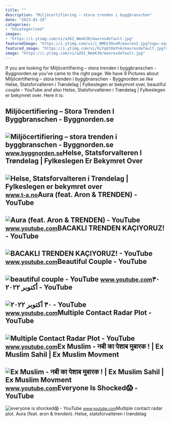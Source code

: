 ```yaml
---
title: ""
description: "Miljöcertifiering – stora trenden i byggbranschen"
date: "2023-01-29"
categories:
- "Uncategorized"
images:
- "https://i.ytimg.com/vi/aZ6I_NmeK30/maxresdefault.jpg"
featuredImage: "https://i.ytimg.com/vi/i_NMEk39unM/maxres2.jpg?sqp=-oaymwEoCIAKENAF8quKqQMcGADwAQH4Ac4FgAKACooCDAgAEAEYciBFKDowDw==&amp;rs=AOn4CLA1_NcnPSr-MpsRqbXMKIUxEChGJw"
featured_image: "https://i.ytimg.com/vi/hLTqGt0aYnA/maxresdefault.jpg?sqp=-oaymwEmCIAKENAF8quKqQMa8AEB-AGUA4AC0AWKAgwIABABGGUgXChTMA8=&amp;rs=AOn4CLDHodJ9I-NMek4MYUMjsjSF0s6NMg"
image: "https://i.ytimg.com/vi/aZ6I_NmeK30/maxresdefault.jpg"
---
```


If you are looking for Miljöcertifiering – stora trenden i byggbranschen - Byggnorden.se you've came to the right page. We have 9 Pictures about Miljöcertifiering – stora trenden i byggbranschen - Byggnorden.se like Helse, Statsforvalteren i Trøndelag | Fylkeslegen er bekymret over, beautiful couple - YouTube and also Helse, Statsforvalteren i Trøndelag | Fylkeslegen er bekymret over. Here it is:

Miljöcertifiering – Stora Trenden I Byggbranschen - Byggnorden.se
-----------------------------------------------------------------

 ![Miljöcertifiering – stora trenden i byggbranschen - Byggnorden.se](https://www.byggnorden.se/upload/article/bild/4727/725163/sg_s.png) <small>www.byggnorden.se</small>Helse, Statsforvalteren I Trøndelag | Fylkeslegen Er Bekymret Over
------------------------------------------------------------------

 ![Helse, Statsforvalteren i Trøndelag | Fylkeslegen er bekymret over](https://g.api.no/obscura/API/dynamic/r1/ece5/tr_2000_2000_s_f/1636529374000/tron/2021/11/10/8/Fylkeslege-Jan-Vaage-SVF-00813-%2BFoto_Leif_Arne_Holme.jpg?chk=72F945) <small>www.t-a.no</small>Aura (feat. Aron &amp; TRENDEN) - YouTube
-----------------------------------------

 ![Aura (feat. Aron & TRENDEN) - YouTube](https://i.ytimg.com/vi/HUpGrdNBwNM/maxresdefault.jpg) <small>www.youtube.com</small>BACAKLI TRENDEN KAÇIYORUZ! - YouTube
------------------------------------

 ![BACAKLI TRENDEN KAÇIYORUZ! - YouTube](https://i.ytimg.com/vi/aONZhX1uzTw/maxresdefault.jpg) <small>www.youtube.com</small>Beautiful Couple - YouTube
--------------------------

 ![beautiful couple - YouTube](https://i.ytimg.com/vi/I_nmeK9gbAc/maxres2.jpg?sqp=-oaymwEoCIAKENAF8quKqQMcGADwAQH4AZQDgALQBYoCDAgAEAEYciBQKEYwDw==&rs=AOn4CLAR646PWu-uT_sezVFkrsWiL290Xw) <small>www.youtube.com</small>٣٠ أكتوبر ٢٠٢٢ - YouTube
------------------------

 ![٣٠ أكتوبر ٢٠٢٢ - YouTube](https://i.ytimg.com/vi/2x5FctkQGCE/hq2.jpg?sqp=-oaymwEoCOADEOgC8quKqQMcGADwAQH4Ac4FgAKACooCDAgAEAEYZSBcKFEwDw==&rs=AOn4CLCwCyyuF17i-NMek9wQeyjxFIgXIA) <small>www.youtube.com</small>Multiple Contact Radar Plot - YouTube
-------------------------------------

 ![Multiple Contact Radar Plot - YouTube](https://i.ytimg.com/vi/hLTqGt0aYnA/maxresdefault.jpg?sqp=-oaymwEmCIAKENAF8quKqQMa8AEB-AGUA4AC0AWKAgwIABABGGUgXChTMA8=&rs=AOn4CLDHodJ9I-NMek4MYUMjsjSF0s6NMg) <small>www.youtube.com</small>Ex Muslim - नबी का पेशाब मुबारक ! | Ex Muslim Sahil | Ex Muslim Movment
-----------------------------------------------------------------------

 ![Ex Muslim - नबी का पेशाब मुबारक ! | Ex Muslim Sahil | Ex Muslim Movment](https://i.ytimg.com/vi/aZ6I_NmeK30/maxresdefault.jpg) <small>www.youtube.com</small>Everyone Is Shocked😱 - YouTube
------------------------------

 ![everyone is shocked😱 - YouTube](https://i.ytimg.com/vi/i_NMEk39unM/maxres2.jpg?sqp=-oaymwEoCIAKENAF8quKqQMcGADwAQH4Ac4FgAKACooCDAgAEAEYciBFKDowDw==&rs=AOn4CLA1_NcnPSr-MpsRqbXMKIUxEChGJw) <small>www.youtube.com</small>Multiple contact radar plot. Aura (feat. aron &amp; trenden). Helse, statsforvalteren i trøndelag
